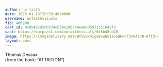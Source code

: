 ```yaml
---
author: no faith
date: 2025-01-13T20:50:48+0000
username: nofaithvisuals
fid: 406908
cast_id: 0x8b48cd2005d4c650a1957b4ea8e05931361645fa
cast: https://warpcast.com/nofaithvisuals/0x8b48cd20
image: https://imagedelivery.net/BXluQx4ige9GuW0Ia56BHw/f3c64148-9ffd-4ec3-94a2-2de1185b0400/original
layout: post
---
```

Thomas Devaux  
(from the book: “ATTRITION”)  

<img src='https://imagedelivery.net/BXluQx4ige9GuW0Ia56BHw/f3c64148-9ffd-4ec3-94a2-2de1185b0400/original' alt='' referrerpolicy='no-referrer'/>